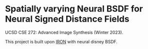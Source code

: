 # Spatially varying Neural BSDF for Neural Signed Distance Fields

UCSD CSE 272: Advanced Image Synthesis (Winter 2023).


This project is built upon [IRON](https://github.com/Kai-46/IRON) with neural disney BSDF.